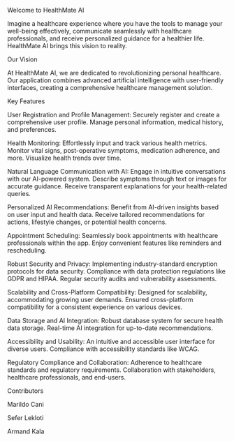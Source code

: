 Welcome to HealthMate AI    

Imagine a healthcare experience where you have the tools to manage your well-being effectively, communicate seamlessly with healthcare professionals, and receive personalized guidance for a healthier life. HealthMate AI brings this vision to reality.

Our Vision

At HealthMate AI, we are dedicated to revolutionizing personal healthcare. Our application combines advanced artificial intelligence with user-friendly interfaces, creating a comprehensive healthcare management solution.

Key Features

User Registration and Profile Management: Securely register and create a comprehensive user profile. Manage personal information, medical history, and preferences.

Health Monitoring: Effortlessly input and track various health metrics. Monitor vital signs, post-operative symptoms, medication adherence, and more. Visualize health trends over time.

Natural Language Communication with AI: Engage in intuitive conversations with our AI-powered system. Describe symptoms through text or images for accurate guidance. Receive transparent explanations for your health-related queries.

Personalized AI Recommendations: Benefit from AI-driven insights based on user input and health data. Receive tailored recommendations for actions, lifestyle changes, or potential health concerns.

Appointment Scheduling: Seamlessly book appointments with healthcare professionals within the app. Enjoy convenient features like reminders and rescheduling.

Robust Security and Privacy: Implementing industry-standard encryption protocols for data security. Compliance with data protection regulations like GDPR and HIPAA. Regular security audits and vulnerability assessments.

Scalability and Cross-Platform Compatibility: Designed for scalability, accommodating growing user demands. Ensured cross-platform compatibility for a consistent experience on various devices.

Data Storage and AI Integration: Robust database system for secure health data storage. Real-time AI integration for up-to-date recommendations.

Accessibility and Usability: An intuitive and accessible user interface for diverse users. Compliance with accessibility standards like WCAG.

Regulatory Compliance and Collaboration: Adherence to healthcare standards and regulatory requirements. Collaboration with stakeholders, healthcare professionals, and end-users.


Contributors

Marildo Cani 

Sefer Lekloti 

Armand Kala
